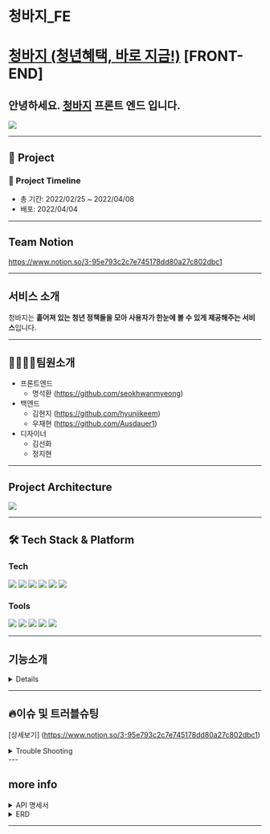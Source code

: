 # 청바지_FE

# [청바지 (청년혜택, 바로 지금!)](https://y-benefit.com/) [FRONT-END]

## 안녕하세요. [청바지](https://github.com/Y-Benefit/Y-Benefit_FE) 프론트 엔드 입니다.

<img src="https://user-images.githubusercontent.com/91252981/161980408-e2406bd8-cb49-4415-be26-9df3e7a2d027.png">

---

## 📣 Project
### 📆 Project Timeline

- 총 기간: 2022/02/25 ~ 2022/04/08
- 배포: 2022/04/04

---

## Team Notion

https://www.notion.so/3-95e793c2c7e745178dd80a27c802dbc1

---

## 서비스 소개

청바지는 <b>흩어져 있는 청년 정책들을 모아 사용자가 한눈에 볼 수 있게 제공해주는 서비스</b>입니다.

---

## 👨‍👩‍👧‍👧팀원소개

- 프론트엔드
  - 명석환 (https://github.com/seokhwanmyeong)
- 백엔드
  - 김현지 (https://github.com/hyunjikeem)
  - 우재현 (https://github.com/Ausdauer1)
- 디자이너
  - 김선화
  - 정지현

---

## Project Architecture

<img src="https://user-images.githubusercontent.com/91252981/162168694-6ea5fd4b-f9c9-4c70-9ff6-8c55398b5dcc.png">

---

## 🛠 Tech Stack & Platform
### **Tech**
<p>
<img src="https://img.shields.io/badge/HTML5-E34F26?style=for-the-badge&logo=HTML5&logoColor=black">
<img src="https://img.shields.io/badge/CSS3-1572B6?style=for-the-badge&logo=CSS3&logoColor=black">
<img src="https://img.shields.io/badge/React-61DAFB?style=for-the-badge&logo=React&logoColor=black">
<img src="https://img.shields.io/badge/Redux-764ABC?style=for-the-badge&logo=Redux&logoColor=black">
<img src="https://img.shields.io/badge/styled components-DB7093?style=for-the-badge&logo=styled components&logoColor=black">
<img src="https://img.shields.io/badge/Amazon S3-569A31?style=for-the-badge&logo=Amazon S3&logoColor=black">
<br>
</p>

### **Tools**
<p>
<img src="https://img.shields.io/badge/VSCode-007ACC?style=for-the-badge&logo=Visual Studio Code&logoColor=white"/>
<img src="https://img.shields.io/badge/Slack-4A154B?style=for-the-badge&logo=Slack&logoColor=white"/>
<img src="https://img.shields.io/badge/Git-F05032?style=for-the-badge&logo=Git&logoColor=white"/>
<img src="https://img.shields.io/badge/Github-181717?style=for-the-badge&logo=github&logoColor=white">
<img src="https://img.shields.io/badge/Notion-000000?style=for-the-badge&logo=Notion&logoColor=white">
<br>
</p>


---

## 기능소개

<details>
<summary</summary>
<div markdown="1">

  준비중입니다

</div>
</details>


---

## 🔥이슈 및 트러블슈팅
[상세보기] (https://www.notion.so/3-95e793c2c7e745178dd80a27c802dbc1)
<details>
<summary>Trouble Shooting</summary>
<div markdown="1">

  준비중입니다

</div>
</details>
---

## more info
<details>
<summary>API 명세서</summary>
<div markdown="1">

  https://www.notion.so/0eb0d46ffe2041328c56ef683541c30f?v=2443fe69bab84bbab3990a30cf1bab08

</div>
</details>

<details>
<summary>ERD</summary>
<div markdown="1">

  <img src="https://user-images.githubusercontent.com/91252981/161984970-225d27f9-3d71-4701-825a-e5dacaa5ba75.png">

</div>
</details>

---

